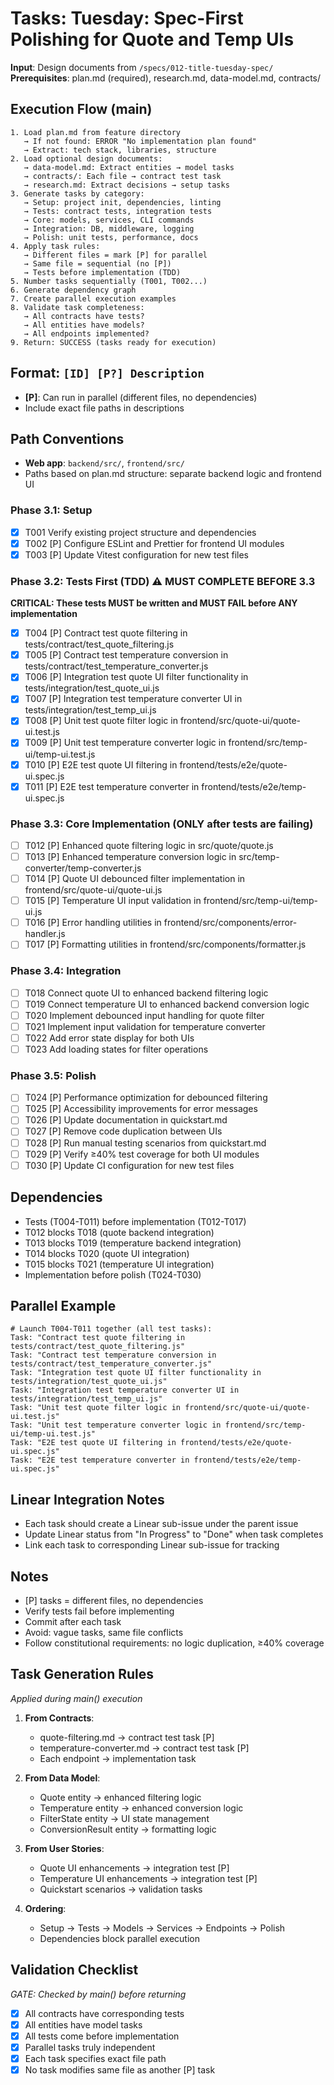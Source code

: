 # Tasks: Tuesday: Spec-First Polishing for Quote and Temp UIs

**Input**: Design documents from `/specs/012-title-tuesday-spec/`
**Prerequisites**: plan.md (required), research.md, data-model.md, contracts/

## Execution Flow (main)
```
1. Load plan.md from feature directory
   → If not found: ERROR "No implementation plan found"
   → Extract: tech stack, libraries, structure
2. Load optional design documents:
   → data-model.md: Extract entities → model tasks
   → contracts/: Each file → contract test task
   → research.md: Extract decisions → setup tasks
3. Generate tasks by category:
   → Setup: project init, dependencies, linting
   → Tests: contract tests, integration tests
   → Core: models, services, CLI commands
   → Integration: DB, middleware, logging
   → Polish: unit tests, performance, docs
4. Apply task rules:
   → Different files = mark [P] for parallel
   → Same file = sequential (no [P])
   → Tests before implementation (TDD)
5. Number tasks sequentially (T001, T002...)
6. Generate dependency graph
7. Create parallel execution examples
8. Validate task completeness:
   → All contracts have tests?
   → All entities have models?
   → All endpoints implemented?
9. Return: SUCCESS (tasks ready for execution)
```

## Format: `[ID] [P?] Description`
- **[P]**: Can run in parallel (different files, no dependencies)
- Include exact file paths in descriptions

## Path Conventions
- **Web app**: `backend/src/`, `frontend/src/`
- Paths based on plan.md structure: separate backend logic and frontend UI

### Phase 3.1: Setup
- [x] T001 Verify existing project structure and dependencies
- [x] T002 [P] Configure ESLint and Prettier for frontend UI modules
- [x] T003 [P] Update Vitest configuration for new test files

### Phase 3.2: Tests First (TDD) ⚠️ MUST COMPLETE BEFORE 3.3
**CRITICAL: These tests MUST be written and MUST FAIL before ANY implementation**
- [x] T004 [P] Contract test quote filtering in tests/contract/test_quote_filtering.js
- [x] T005 [P] Contract test temperature conversion in tests/contract/test_temperature_converter.js
- [x] T006 [P] Integration test quote UI filter functionality in tests/integration/test_quote_ui.js
- [x] T007 [P] Integration test temperature converter UI in tests/integration/test_temp_ui.js
- [x] T008 [P] Unit test quote filter logic in frontend/src/quote-ui/quote-ui.test.js
- [x] T009 [P] Unit test temperature converter logic in frontend/src/temp-ui/temp-ui.test.js
- [x] T010 [P] E2E test quote UI filtering in frontend/tests/e2e/quote-ui.spec.js
- [x] T011 [P] E2E test temperature converter in frontend/tests/e2e/temp-ui.spec.js

### Phase 3.3: Core Implementation (ONLY after tests are failing)
- [ ] T012 [P] Enhanced quote filtering logic in src/quote/quote.js
- [ ] T013 [P] Enhanced temperature conversion logic in src/temp-converter/temp-converter.js
- [ ] T014 [P] Quote UI debounced filter implementation in frontend/src/quote-ui/quote-ui.js
- [ ] T015 [P] Temperature UI input validation in frontend/src/temp-ui/temp-ui.js
- [ ] T016 [P] Error handling utilities in frontend/src/components/error-handler.js
- [ ] T017 [P] Formatting utilities in frontend/src/components/formatter.js

### Phase 3.4: Integration
- [ ] T018 Connect quote UI to enhanced backend filtering logic
- [ ] T019 Connect temperature UI to enhanced backend conversion logic
- [ ] T020 Implement debounced input handling for quote filter
- [ ] T021 Implement input validation for temperature converter
- [ ] T022 Add error state display for both UIs
- [ ] T023 Add loading states for filter operations

### Phase 3.5: Polish
- [ ] T024 [P] Performance optimization for debounced filtering
- [ ] T025 [P] Accessibility improvements for error messages
- [ ] T026 [P] Update documentation in quickstart.md
- [ ] T027 [P] Remove code duplication between UIs
- [ ] T028 [P] Run manual testing scenarios from quickstart.md
- [ ] T029 [P] Verify ≥40% test coverage for both UI modules
- [ ] T030 [P] Update CI configuration for new test files

## Dependencies
- Tests (T004-T011) before implementation (T012-T017)
- T012 blocks T018 (quote backend integration)
- T013 blocks T019 (temperature backend integration)
- T014 blocks T020 (quote UI integration)
- T015 blocks T021 (temperature UI integration)
- Implementation before polish (T024-T030)

## Parallel Example
```
# Launch T004-T011 together (all test tasks):
Task: "Contract test quote filtering in tests/contract/test_quote_filtering.js"
Task: "Contract test temperature conversion in tests/contract/test_temperature_converter.js"
Task: "Integration test quote UI filter functionality in tests/integration/test_quote_ui.js"
Task: "Integration test temperature converter UI in tests/integration/test_temp_ui.js"
Task: "Unit test quote filter logic in frontend/src/quote-ui/quote-ui.test.js"
Task: "Unit test temperature converter logic in frontend/src/temp-ui/temp-ui.test.js"
Task: "E2E test quote UI filtering in frontend/tests/e2e/quote-ui.spec.js"
Task: "E2E test temperature converter in frontend/tests/e2e/temp-ui.spec.js"
```

## Linear Integration Notes
- Each task should create a Linear sub-issue under the parent issue
- Update Linear status from "In Progress" to "Done" when task completes
- Link each task to corresponding Linear sub-issue for tracking

## Notes
- [P] tasks = different files, no dependencies
- Verify tests fail before implementing
- Commit after each task
- Avoid: vague tasks, same file conflicts
- Follow constitutional requirements: no logic duplication, ≥40% coverage

## Task Generation Rules
*Applied during main() execution*

1. **From Contracts**:
   - quote-filtering.md → contract test task [P]
   - temperature-converter.md → contract test task [P]
   - Each endpoint → implementation task
   
2. **From Data Model**:
   - Quote entity → enhanced filtering logic
   - Temperature entity → enhanced conversion logic
   - FilterState entity → UI state management
   - ConversionResult entity → formatting logic
   
3. **From User Stories**:
   - Quote UI enhancements → integration test [P]
   - Temperature UI enhancements → integration test [P]
   - Quickstart scenarios → validation tasks

4. **Ordering**:
   - Setup → Tests → Models → Services → Endpoints → Polish
   - Dependencies block parallel execution

## Validation Checklist
*GATE: Checked by main() before returning*

- [x] All contracts have corresponding tests
- [x] All entities have model tasks
- [x] All tests come before implementation
- [x] Parallel tasks truly independent
- [x] Each task specifies exact file path
- [x] No task modifies same file as another [P] task
